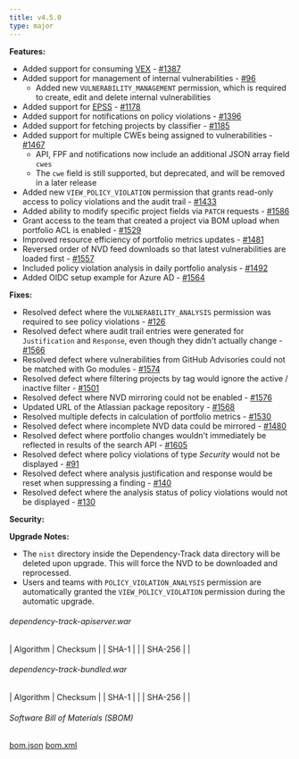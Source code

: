 ```yaml
---
title: v4.5.0
type: major
---
```


**Features:**
* Added support for consuming [VEX](https://cyclonedx.org/capabilities/vex/) - [#1387](https://github.com/DependencyTrack/dependency-track/issues/1387)
* Added support for management of internal vulnerabilities - [#96](https://github.com/DependencyTrack/dependency-track/issues/96)
  * Added new `VULNERABILITY_MANAGEMENT` permission, which is required to create, edit and delete internal vulnerabilities
* Added support for [EPSS](https://www.first.org/epss/model) - [#1178](https://github.com/DependencyTrack/dependency-track/issues/1178)
* Added support for notifications on policy violations - [#1396](https://github.com/DependencyTrack/dependency-track/issues/1396)
* Added support for fetching projects by classifier - [#1185](https://github.com/DependencyTrack/dependency-track/issues/1185)
* Added support for multiple CWEs being assigned to vulnerabilities - [#1467](https://github.com/DependencyTrack/dependency-track/issues/1467)
  * API, FPF and notifications now include an additional JSON array field `cwes`
  * The `cwe` field is still supported, but deprecated, and will be removed in a later release
* Added new `VIEW_POLICY_VIOLATION` permission that grants read-only access to policy violations and the audit trail - [#1433](https://github.com/DependencyTrack/dependency-track/issues/1433)
* Added ability to modify specific project fields via `PATCH` requests - [#1586](https://github.com/DependencyTrack/dependency-track/pull/1586)
* Grant access to the team that created a project via BOM upload when portfolio ACL is enabled - [#1529](https://github.com/DependencyTrack/dependency-track/pull/1529)
* Improved resource efficiency of portfolio metrics updates - [#1481](https://github.com/DependencyTrack/dependency-track/pull/1481)
* Reversed order of NVD feed downloads so that latest vulnerabilities are loaded first - [#1557](https://github.com/DependencyTrack/dependency-track/pull/1557)
* Included policy violation analysis in daily portfolio analysis - [#1492](https://github.com/DependencyTrack/dependency-track/pull/1492)
* Added OIDC setup example for Azure AD - [#1564](https://github.com/DependencyTrack/dependency-track/pull/1564)

**Fixes:**
* Resolved defect where the `VULNERABILITY_ANALYSIS` permission was required to see policy violations - [#126](https://github.com/DependencyTrack/frontend/issues/126)
* Resolved defect where audit trail entries were generated for `Justification` and `Response`, even though they didn't actually change - [#1566](https://github.com/DependencyTrack/dependency-track/pull/1566)
* Resolved defect where vulnerabilities from GitHub Advisories could not be matched with Go modules - [#1574](https://github.com/DependencyTrack/dependency-track/issues/1574)
* Resolved defect where filtering projects by tag would ignore the active / inactive filter - [#1501](https://github.com/DependencyTrack/dependency-track/issues/1501)
* Resolved defect where NVD mirroring could not be enabled - [#1576](https://github.com/DependencyTrack/dependency-track/issues/1576) 
* Updated URL of the Atlassian package repository - [#1568](https://github.com/DependencyTrack/dependency-track/pull/1568)
* Resolved multiple defects in calculation of portfolio metrics - [#1530](https://github.com/DependencyTrack/dependency-track/pull/1530)
* Resolved defect where incomplete NVD data could be mirrored - [#1480](https://github.com/DependencyTrack/dependency-track/pull/1480)
* Resolved defect where portfolio changes wouldn't immediately be reflected in results of the search API - [#1605](https://github.com/DependencyTrack/dependency-track/issues/1605)
* Resolved defect where policy violations of type *Security* would not be displayed - [#91](https://github.com/DependencyTrack/frontend/issues/91)
* Resolved defect where analysis justification and response would be reset when suppressing a finding - [#140](https://github.com/DependencyTrack/frontend/pull/140)
* Resolved defect where the analysis status of policy violations would not be displayed - [#130](https://github.com/DependencyTrack/frontend/pull/130)

**Security:**

**Upgrade Notes:**
* The `nist` directory inside the Dependency-Track data directory will be deleted upon upgrade. This will force the NVD to be downloaded and reprocessed.
* Users and teams with `POLICY_VIOLATION_ANALYSIS` permission are automatically granted the `VIEW_POLICY_VIOLATION` permission during the automatic upgrade.

###### dependency-track-apiserver.war

| Algorithm | Checksum |
| SHA-1     |  |
| SHA-256   |  |

###### dependency-track-bundled.war

| Algorithm | Checksum |
| SHA-1     |  |
| SHA-256   |  |

###### Software Bill of Materials (SBOM) ######

[bom.json](https://github.com/DependencyTrack/dependency-track/releases/download/4.5.0/bom.json)
[bom.xml](https://github.com/DependencyTrack/dependency-track/releases/download/4.5.0/bom.xml)
